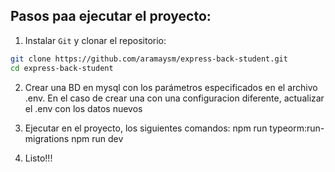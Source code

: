 ## Pasos paa ejecutar el proyecto:
1. Instalar `Git` y clonar el repositorio:


```bash
git clone https://github.com/aramaysm/express-back-student.git
cd express-back-student
```

2. Crear una BD en mysql con los parámetros especificados en el archivo .env. En el caso de crear una con una configuracion diferente, actualizar el .env con los datos nuevos
   
3. Ejecutar en el proyecto, los siguientes comandos:
   npm run typeorm:run-migrations
   npm run dev
   
5. Listo!!!
